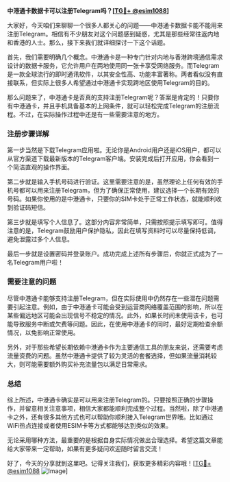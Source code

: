 **中港通卡数据卡可以注册Telegram吗？[[TG💪+ @esim1088](https://t.me/s/esim1088)]**

大家好，今天咱们来聊聊一个很多人都关心的问题——中港通卡数据卡能不能用来注册Telegram。相信有不少朋友对这个问题感到疑惑，尤其是那些经常往返内地和香港的人士。那么，接下来我们就详细探讨一下这个话题。

首先，我们需要明确几个概念。中港通卡是一种专门针对内地与香港跨境通信需求设计的数据卡服务，它允许用户在两地使用同一张卡享受网络服务。而Telegram是一款全球流行的即时通讯软件，以其安全性高、功能丰富著称。两者看似没有直接联系，但实际上很多人希望通过中港通卡实现跨地区使用Telegram的目的。

那么问题来了，中港通卡是否真的支持注册Telegram呢？答案是肯定的！只要你有中港通卡，并且手机具备基本的上网条件，就可以轻松完成Telegram的注册流程。不过，在实际操作过程中还是有一些需要注意的地方。

### 注册步骤详解

第一步当然是下载Telegram应用啦。无论你是Android用户还是iOS用户，都可以从官方渠道下载最新版本的Telegram客户端。安装完成后打开应用，你会看到一个简洁直观的操作界面。

第二步就是输入手机号码进行验证。这里需要注意的是，虽然理论上任何有效的手机号都可以用来注册Telegram，但为了确保正常使用，建议选择一个长期有效的号码。如果你使用的是中港通卡，只要你的SIM卡处于正常工作状态，就能顺利收到验证码短信。

第三步就是填写个人信息了。这部分内容非常简单，只需按照提示填写即可。值得注意的是，Telegram鼓励用户保护隐私，因此在填写资料时可以尽量保持低调，避免泄露过多个人信息。

最后一步就是设置密码并登录账户。成功完成上述所有步骤后，你就正式成为了一名Telegram用户啦！

### 需要注意的问题

尽管中港通卡能够支持注册Telegram，但在实际使用中仍然存在一些潜在问题需要引起注意。例如，由于中港通卡可能会受到运营商网络覆盖范围的影响，所以在某些偏远地区可能会出现信号不稳定的情况。此外，如果长时间未使用该卡，也可能导致服务中断或欠费等问题。因此，在使用中港通卡的同时，最好定期检查余额情况，以免影响正常使用。

另外，对于那些希望长期依赖中港通卡作为主要通信工具的朋友来说，还需要考虑流量资费的问题。虽然中港通卡提供了较为灵活的套餐选择，但如果流量消耗较大，则可能需要额外购买补充流量包以满足日常需求。

### 总结

综上所述，中港通卡确实是可以用来注册Telegram的。只要按照正确的步骤操作，并留意相关注意事项，相信大家都能顺利完成整个过程。当然啦，除了中港通卡之外，还有很多其他方式也可以帮助你顺利接入Telegram世界哦。比如通过WiFi热点连接或者使用ESIM卡等方式都能够达到类似的效果。

无论采用哪种方法，最重要的是根据自身实际情况做出合理选择。希望这篇文章能给大家带来一定帮助，如果有更多疑问欢迎随时留言交流！

好了，今天的分享就到这里吧。记得关注我们，获取更多精彩内容哦！[[TG💪+ @esim1088](https://t.me/s/esim1088) ![Image](https://i.postimg.cc/4NQfJmqS/Snipaste-2025-05-13-00-14-12.png)]